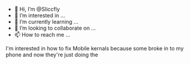 - 👋 Hi, I’m @Sliccfly
- 👀 I’m interested in ...
- 🌱 I’m currently learning ...
- 💞️ I’m looking to collaborate on ...
- 📫 How to reach me ...

<!---
Sliccfly/Sliccfly is a ✨ special ✨ repository because its `README.md` (this file) appears on your GitHub profile.
You can click the Preview link to take a look at your ch
--->I'm interested in how to fix Mobile kernals because some broke in to my phone and now they're just doing the 
